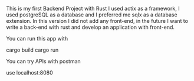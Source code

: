 This is my first Backend Project with Rust
I used actix as a framework, I used postgreSQL as a database and I preferred me sqlx as a database extension. 
In this version I did not add any front-end, in the future I want to write a back-end with rust and develop an application with front-end. 


You can run this app with 

cargo build
cargo run

You can try APIs with postman

use localhost:8080
